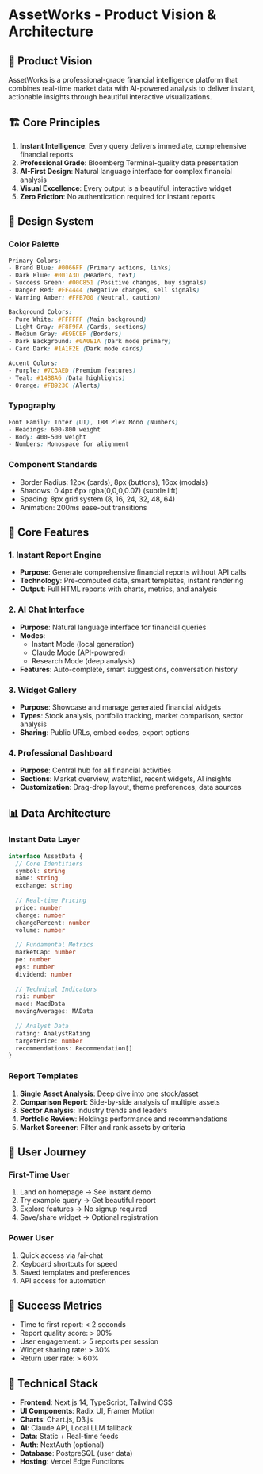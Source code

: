 # AssetWorks - Product Vision & Architecture

## 🎯 Product Vision
AssetWorks is a professional-grade financial intelligence platform that combines real-time market data with AI-powered analysis to deliver instant, actionable insights through beautiful interactive visualizations.

## 🏗️ Core Principles
1. **Instant Intelligence**: Every query delivers immediate, comprehensive financial reports
2. **Professional Grade**: Bloomberg Terminal-quality data presentation
3. **AI-First Design**: Natural language interface for complex financial analysis
4. **Visual Excellence**: Every output is a beautiful, interactive widget
5. **Zero Friction**: No authentication required for instant reports

## 🎨 Design System

### Color Palette
```css
Primary Colors:
- Brand Blue: #0066FF (Primary actions, links)
- Dark Blue: #001A3D (Headers, text)
- Success Green: #00C851 (Positive changes, buy signals)
- Danger Red: #FF4444 (Negative changes, sell signals)
- Warning Amber: #FFB700 (Neutral, caution)

Background Colors:
- Pure White: #FFFFFF (Main background)
- Light Gray: #F8F9FA (Cards, sections)
- Medium Gray: #E9ECEF (Borders)
- Dark Background: #0A0E1A (Dark mode primary)
- Card Dark: #1A1F2E (Dark mode cards)

Accent Colors:
- Purple: #7C3AED (Premium features)
- Teal: #14B8A6 (Data highlights)
- Orange: #FB923C (Alerts)
```

### Typography
```css
Font Family: Inter (UI), IBM Plex Mono (Numbers)
- Headings: 600-800 weight
- Body: 400-500 weight
- Numbers: Monospace for alignment
```

### Component Standards
- Border Radius: 12px (cards), 8px (buttons), 16px (modals)
- Shadows: 0 4px 6px rgba(0,0,0,0.07) (subtle lift)
- Spacing: 8px grid system (8, 16, 24, 32, 48, 64)
- Animation: 200ms ease-out transitions

## 🚀 Core Features

### 1. Instant Report Engine
- **Purpose**: Generate comprehensive financial reports without API calls
- **Technology**: Pre-computed data, smart templates, instant rendering
- **Output**: Full HTML reports with charts, metrics, and analysis

### 2. AI Chat Interface
- **Purpose**: Natural language interface for financial queries
- **Modes**: 
  - Instant Mode (local generation)
  - Claude Mode (API-powered)
  - Research Mode (deep analysis)
- **Features**: Auto-complete, smart suggestions, conversation history

### 3. Widget Gallery
- **Purpose**: Showcase and manage generated financial widgets
- **Types**: Stock analysis, portfolio tracking, market comparison, sector analysis
- **Sharing**: Public URLs, embed codes, export options

### 4. Professional Dashboard
- **Purpose**: Central hub for all financial activities
- **Sections**: Market overview, watchlist, recent widgets, AI insights
- **Customization**: Drag-drop layout, theme preferences, data sources

## 📊 Data Architecture

### Instant Data Layer
```typescript
interface AssetData {
  // Core Identifiers
  symbol: string
  name: string
  exchange: string
  
  // Real-time Pricing
  price: number
  change: number
  changePercent: number
  volume: number
  
  // Fundamental Metrics
  marketCap: number
  pe: number
  eps: number
  dividend: number
  
  // Technical Indicators
  rsi: number
  macd: MacdData
  movingAverages: MAData
  
  // Analyst Data
  rating: AnalystRating
  targetPrice: number
  recommendations: Recommendation[]
}
```

### Report Templates
1. **Single Asset Analysis**: Deep dive into one stock/asset
2. **Comparison Report**: Side-by-side analysis of multiple assets
3. **Sector Analysis**: Industry trends and leaders
4. **Portfolio Review**: Holdings performance and recommendations
5. **Market Screener**: Filter and rank assets by criteria

## 🔄 User Journey

### First-Time User
1. Land on homepage → See instant demo
2. Try example query → Get beautiful report
3. Explore features → No signup required
4. Save/share widget → Optional registration

### Power User
1. Quick access via /ai-chat
2. Keyboard shortcuts for speed
3. Saved templates and preferences
4. API access for automation

## 🎯 Success Metrics
- Time to first report: < 2 seconds
- Report quality score: > 90%
- User engagement: > 5 reports per session
- Widget sharing rate: > 30%
- Return user rate: > 60%

## 🚧 Technical Stack
- **Frontend**: Next.js 14, TypeScript, Tailwind CSS
- **UI Components**: Radix UI, Framer Motion
- **Charts**: Chart.js, D3.js
- **AI**: Claude API, Local LLM fallback
- **Data**: Static + Real-time feeds
- **Auth**: NextAuth (optional)
- **Database**: PostgreSQL (user data)
- **Hosting**: Vercel Edge Functions